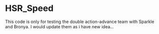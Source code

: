 # HSR_Speed

This code is only for testing the double action-advance team with Sparkle and Bronya. I would update them as i have new idea...
